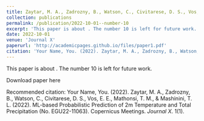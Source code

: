 ```yaml
---
title: Zaytar, M. A., Zadrozny, B., Watson, C., Civitarese, D. S., Vos, E. E., Mathonsi, T. M., & Mashinini, T. L. (2022). ML-based Probabilistic Prediction of 2m Temperature and Total Precipitation (No. EGU22-11063). Copernicus Meetings.
collection: publications
permalink: /publication/2022-10-01--number-10
excerpt: 'This paper is about . The number 10 is left for future work.'
date: 2022-10-01
venue: 'Journal X'
paperurl: 'http://academicpages.github.io/files/paper1.pdf'
citation: 'Your Name, You. (2022). Zaytar, M. A., Zadrozny, B., Watson, C., Civitarese, D. S., Vos, E. E., Mathonsi, T. M., & Mashinini, T. L. (2022). ML-based Probabilistic Prediction of 2m Temperature and Total Precipitation (No. EGU22-11063). Copernicus Meetings. <i>Journal X</i>. 1(1).'
---
```

This paper is about . The number 10 is left for future work.

Download paper here

Recommended citation: Your Name, You. (2022). Zaytar, M. A., Zadrozny, B., Watson, C., Civitarese, D. S., Vos, E. E., Mathonsi, T. M., & Mashinini, T. L. (2022). ML-based Probabilistic Prediction of 2m Temperature and Total Precipitation (No. EGU22-11063). Copernicus Meetings. <i>Journal X</i>. 1(1).
